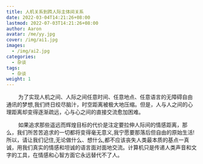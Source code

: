 ```yaml
---
title: 人机关系到跨人际主体间关系
date: 2022-03-04T14:21:26+08:00
lastmod: 2022-07-03T14:21:26+08:00
author: Aaron
avatar: /me/yy.jpg
cover: /img/ai1.jpg
images:
  - /img/ai2.jpg
categories:
  - 杂谈
tags:
  - 杂谈
weight: 1
---
```


&nbsp;&nbsp;&nbsp;&nbsp;&nbsp;&nbsp;&nbsp;&nbsp;为了实现人机之间、人际之间任意时间、任意地点、任意语言的无障碍自由通讯的梦想,我们终日绞尽脑汁，时空距离被极大地压缩。但是，人与人之间的心理距离却变得逐渐疏远，心与心之间的直接交流愈加困难。

&nbsp;&nbsp;&nbsp;&nbsp;&nbsp;&nbsp;&nbsp;&nbsp;如果追求那些遥远而辉煌目标的代价是注定要拉伸人际间的情感距离，那么，我们所苦苦追求的一切都将变得毫无意义,我宁愿要那落后但自由的原始生活!所以，请让我们记住,无论做什么、想什么,都不应该丧失人类最本质的基点一真诚，用我们真实的情感和坦诚的语言面对面地交流。计算机只是传递人类声音和文字的工具，在情感和心智方面它永远替代不了人。

